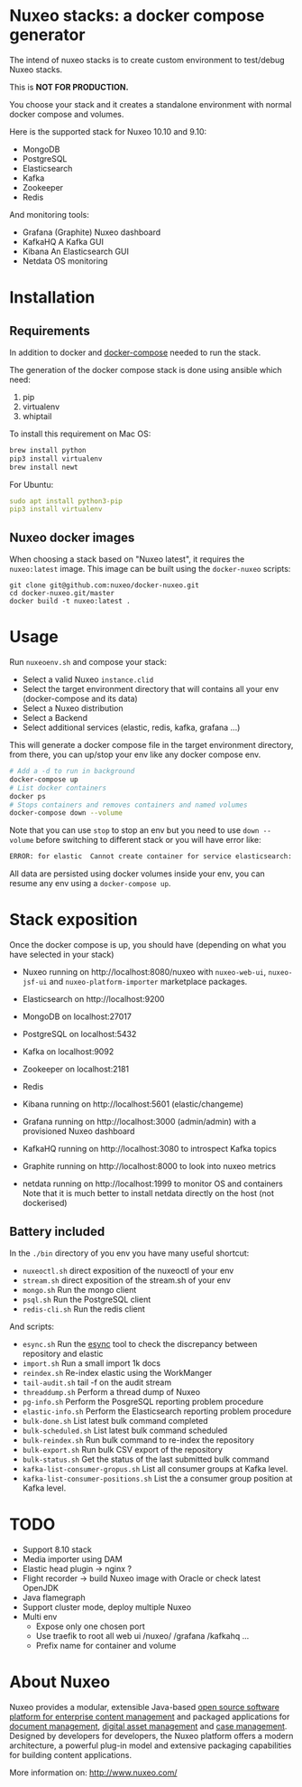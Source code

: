 # Nuxeo stacks: a docker compose generator

The intend of nuxeo stacks is to create custom environment to test/debug Nuxeo stacks.

This is **NOT FOR PRODUCTION.**

You choose your stack and it creates a standalone environment with normal docker compose and volumes.

Here is the supported stack for Nuxeo 10.10 and 9.10:

- MongoDB
- PostgreSQL
- Elasticsearch
- Kafka
- Zookeeper
- Redis

And monitoring tools:

- Grafana (Graphite) Nuxeo dashboard 
- KafkaHQ A Kafka GUI
- Kibana An Elasticsearch GUI
- Netdata OS monitoring

# Installation

## Requirements

In addition to docker and [docker-compose](https://docs.docker.com/compose/install/) needed to run the stack.

The generation of the docker compose stack is done using ansible which need:

1. pip
2. virtualenv
3. whiptail


To install this requirement on Mac OS:
```bash
brew install python
pip3 install virtualenv
brew install newt
```

For Ubuntu:
```yaml
sudo apt install python3-pip
pip3 install virtualenv
```

## Nuxeo docker images

When choosing a stack based on "Nuxeo latest", it requires the `nuxeo:latest` image.
This image can be built using the `docker-nuxeo` scripts:
```
git clone git@github.com:nuxeo/docker-nuxeo.git
cd docker-nuxeo.git/master
docker build -t nuxeo:latest .
```

# Usage

Run `nuxeoenv.sh` and compose your stack:
- Select a valid Nuxeo `instance.clid`
- Select the target environment directory that will contains all your env (docker-compose and its data)
- Select a Nuxeo distribution
- Select a Backend
- Select additional services (elastic, redis, kafka, grafana ...)

This will generate a docker compose file in the target environment directory, 
from there, you can up/stop your env like any docker compose env.

```bash
# Add a -d to run in background
docker-compose up
# List docker containers
docker ps
# Stops containers and removes containers and named volumes
docker-compose down --volume
```

Note that you can use `stop` to stop an env but you need to use `down --volume` before switching to different stack or you will have error like:
```bash
ERROR: for elastic  Cannot create container for service elasticsearch: Conflict. The container name "/elastic" is already in use by container "3a7a444f4a01e0286ea54edabde0549be8564fd538d72d88b58661f6e73c4c62". You have to remove (or rename) that container to be able to reuse that name.
```

All data are persisted using docker volumes inside your env, you can resume any env using a `docker-compose up`.


# Stack exposition

Once the docker compose is up, you should have (depending on what you have selected in your stack)

- Nuxeo running on http://localhost:8080/nuxeo with `nuxeo-web-ui`, `nuxeo-jsf-ui` and `nuxeo-platform-importer` marketplace packages.

- Elasticsearch on http://localhost:9200

- MongoDB on localhost:27017
  
- PostgreSQL on localhost:5432

- Kafka on localhost:9092
    
- Zookeeper on localhost:2181

- Redis

- Kibana running on http://localhost:5601 (elastic/changeme)

- Grafana running on http://localhost:3000 (admin/admin) with a provisioned Nuxeo dashboard

- KafkaHQ running on http://localhost:3080 to introspect Kafka topics

- Graphite running on http://localhost:8000 to look into nuxeo metrics

- netdata running on http://localhost:1999 to monitor OS and containers
  Note that it is much better to install netdata directly on the host (not dockerised)


## Battery included

In the `./bin` directory of you env you have many useful shortcut:
- `nuxeoctl.sh` direct exposition of the nuxeoctl of your env
- `stream.sh` direct exposition of the stream.sh of your env
- `mongo.sh` Run the mongo client
- `psql.sh` Run the PostgreSQL client
- `redis-cli.sh` Run the redis client


And scripts:
- `esync.sh` Run the [esync](https://github.com/nuxeo/esync) tool to check the discrepancy between repository and elastic
- `import.sh` Run a small import 1k docs
- `reindex.sh` Re-index elastic using the WorkManger
- `tail-audit.sh` tail -f on the audit stream
- `threaddump.sh` Perform a thread dump of Nuxeo
- `pg-info.sh` Perform the PosgreSQL reporting problem procedure
- `elastic-info.sh` Perform the Elasticsearch reporting problem procedure
- `bulk-done.sh` List latest bulk command completed
- `bulk-scheduled.sh` List latest bulk command scheduled
- `bulk-reindex.sh` Run bulk command to re-index the repository
- `bulk-export.sh` Run bulk CSV export of the repository
- `bulk-status.sh` Get the status of the last submitted bulk command
- `kafka-list-consumer-gropus.sh` List all consumer groups at Kafka level.
- `kafka-list-consumer-positions.sh` List the a consumer group position at Kafka level.


# TODO

- Support 8.10 stack
- Media importer using DAM
- Elastic head plugin -> nginx ?
- Flight recorder -> build Nuxeo image with Oracle or check latest OpenJDK
- Java flamegraph
- Support cluster mode, deploy multiple Nuxeo
- Multi env
  - Expose only one chosen port
  - Use traefik to root all web ui /nuxeo/ /grafana /kafkahq ...
  - Prefix name for container and volume


# About Nuxeo

Nuxeo provides a modular, extensible Java-based
[open source software platform for enterprise content management](http://www.nuxeo.com/en/products/ep)
and packaged applications for
[document management](http://www.nuxeo.com/en/products/document-management),
[digital asset management](http://www.nuxeo.com/en/products/dam) and
[case management](http://www.nuxeo.com/en/products/case-management). Designed
by developers for developers, the Nuxeo platform offers a modern
architecture, a powerful plug-in model and extensive packaging
capabilities for building content applications.

More information on: <http://www.nuxeo.com/>
